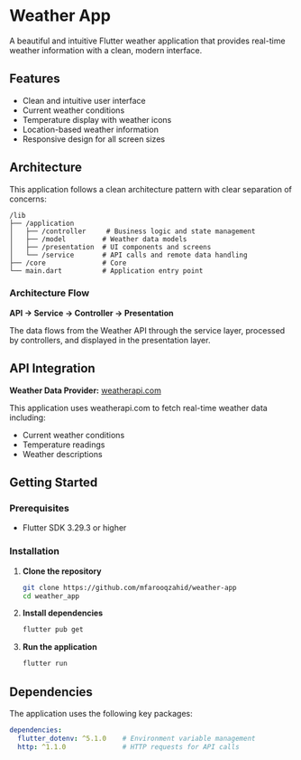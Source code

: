 # Weather App 

A beautiful and intuitive Flutter weather application that provides real-time weather information with a clean, modern interface.

##  Features

- Clean and intuitive user interface
- Current weather conditions
- Temperature display with weather icons
- Location-based weather information
- Responsive design for all screen sizes

##  Architecture

This application follows a clean architecture pattern with clear separation of concerns:

```
/lib
├── /application
│   ├── /controller     # Business logic and state management
│   ├── /model         # Weather data models
│   ├── /presentation  # UI components and screens
│   └── /service       # API calls and remote data handling
├── /core              # Core 
└── main.dart          # Application entry point
```

### Architecture Flow
**API → Service → Controller → Presentation**

The data flows from the Weather API through the service layer, processed by controllers, and displayed in the presentation layer.

## API Integration

**Weather Data Provider:** [weatherapi.com](https://www.weatherapi.com/)

This application uses weatherapi.com to fetch real-time weather data including:
- Current weather conditions
- Temperature readings
- Weather descriptions

## Getting Started

### Prerequisites

- Flutter SDK 3.29.3 or higher

### Installation

1. **Clone the repository**
   ```bash
   git clone https://github.com/mfarooqzahid/weather-app
   cd weather_app
   ```

2. **Install dependencies**
   ```bash
   flutter pub get
   ```

3. **Run the application**
   ```bash
   flutter run
   ```

## Dependencies

The application uses the following key packages:

```yaml
dependencies:
  flutter_dotenv: ^5.1.0    # Environment variable management
  http: ^1.1.0              # HTTP requests for API calls
```

